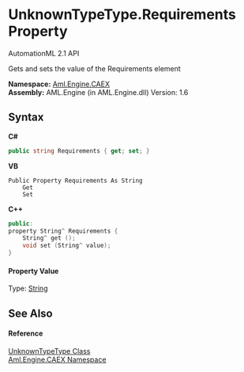 # UnknownTypeType.Requirements Property 
AutomationML 2.1 API 

Gets and sets the value of the Requirements element

**Namespace:**&nbsp;<a href="N_Aml_Engine_CAEX">Aml.Engine.CAEX</a><br />**Assembly:**&nbsp;AML.Engine (in AML.Engine.dll) Version: 1.6

## Syntax

**C#**<br />
``` C#
public string Requirements { get; set; }
```

**VB**<br />
``` VB
Public Property Requirements As String
	Get
	Set
```

**C++**<br />
``` C++
public:
property String^ Requirements {
	String^ get ();
	void set (String^ value);
}
```


#### Property Value
Type: <a href="https://docs.microsoft.com/dotnet/api/system.string" target="_parent" rel="noopener noreferrer">String</a>

## See Also


#### Reference
<a href="T_Aml_Engine_CAEX_UnknownTypeType">UnknownTypeType Class</a><br /><a href="N_Aml_Engine_CAEX">Aml.Engine.CAEX Namespace</a><br />